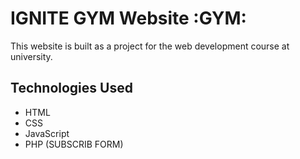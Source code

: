 # IGNITE GYM Website :GYM:
This website is built as a project for the web development course at university.

## Technologies Used 
- HTML
- CSS
- JavaScript
- PHP (SUBSCRIB FORM)
